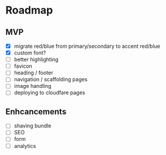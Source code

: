 # Roadmap

## MVP

- [x] migrate red/blue from primary/secondary to accent red/blue
- [x] custom font?
- [ ] better highlighting
- [ ] favicon
- [ ] heading / footer
- [ ] navigation / scaffolding pages
- [ ] image handling
- [ ] deploying to cloudfare pages

## Enhcancements

- [ ] shaving bundle
- [ ] SEO
- [ ] form
- [ ] analytics
